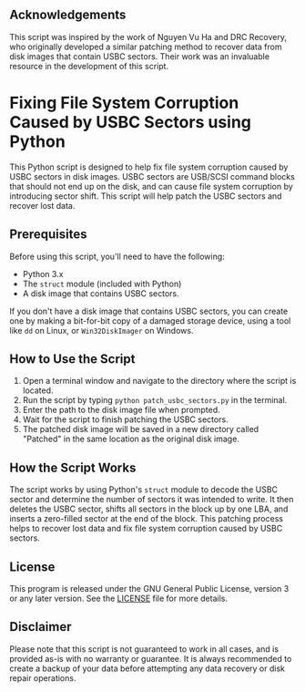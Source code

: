 ## Acknowledgements

This script was inspired by the work of Nguyen Vu Ha and DRC Recovery, who originally developed a similar patching method to recover data from disk images that contain USBC sectors. Their work was an invaluable resource in the development of this script.

# Fixing File System Corruption Caused by USBC Sectors using Python

This Python script is designed to help fix file system corruption caused by USBC sectors in disk images. USBC sectors are USB/SCSI command blocks that should not end up on the disk, and can cause file system corruption by introducing sector shift. This script will help patch the USBC sectors and recover lost data.

## Prerequisites

Before using this script, you'll need to have the following:

- Python 3.x
- The `struct` module (included with Python)
- A disk image that contains USBC sectors.

If you don't have a disk image that contains USBC sectors, you can create one by making a bit-for-bit copy of a damaged storage device, using a tool like `dd` on Linux, or `Win32DiskImager` on Windows.

## How to Use the Script

1. Open a terminal window and navigate to the directory where the script is located.
2. Run the script by typing `python patch_usbc_sectors.py` in the terminal.
3. Enter the path to the disk image file when prompted.
4. Wait for the script to finish patching the USBC sectors.
5. The patched disk image will be saved in a new directory called "Patched" in the same location as the original disk image.

## How the Script Works

The script works by using Python's `struct` module to decode the USBC sector and determine the number of sectors it was intended to write. It then deletes the USBC sector, shifts all sectors in the block up by one LBA, and inserts a zero-filled sector at the end of the block. This patching process helps to recover lost data and fix file system corruption caused by USBC sectors.

## License

This program is released under the GNU General Public License, version 3 or any later version. See the [LICENSE](LICENSE) file for more details.

## Disclaimer

Please note that this script is not guaranteed to work in all cases, and is provided as-is with no warranty or guarantee. It is always recommended to create a backup of your data before attempting any data recovery or disk repair operations.
